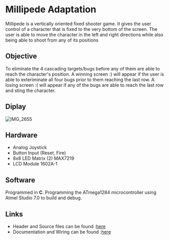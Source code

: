 # Millipede Adaptation
Millipede is a vertically oriented fixed shooter game. It gives the user control of a character that is fixed to the very bottom of the screen. The user is able to move the character in the left and right directions while also being able to shoot from any of its positions

## Objective 
To eliminate the 4 cascading targets/bugs before any of them are able to reach the character's position. A winning screen :) will appear if the user is able to exteriminate all four bugs prior to them reaching the last row. A losing screen :(  will appear if any of the bugs are able to reach the last row and sting the character. 

## **Diplay**<br/>

![IMG_2655](https://user-images.githubusercontent.com/61763318/79798041-3417a600-830d-11ea-96c1-e04606b174fc.jpg)


## Hardware
- Analog Joystick 
- Button Input (Reset, Fire)
- 8x8 LED Matrix (2) MAX7219
- LCD Module 1602A-1 

## Software
Programmed in **C**. Programming the ATmega1284 microcontroller using Atmel Studio 7.0 to build and debug. 

## Links
- Header and Source files can be found :[here](https://drive.google.com/drive/folders/1vB_RugYeMaD3tL8LokIIF2_tCMRdyMI8?usp=sharing)
- Documentation and Wiring can be found :[here](https://docs.google.com/document/d/1RR7pLc7LpIiEhgRby2GM-7fLWpvo6V_b_ESwz5qWdOQ/edit?usp=sharing)
